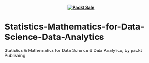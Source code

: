 
<b><p align='center'>[![Packt Sale](https://static.packt-cdn.com/assets/images/packt+events/Improve_UX.png)](https://packt.link/algotradingpython)</p></b> 

# Statistics-Mathematics-for-Data-Science-Data-Analytics
Statistics &amp; Mathematics for Data Science &amp; Data Analytics, by packt Publishing
